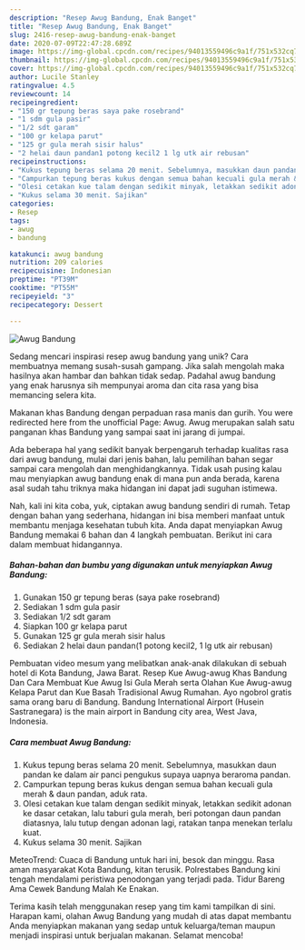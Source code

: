 ```yaml
---
description: "Resep Awug Bandung, Enak Banget"
title: "Resep Awug Bandung, Enak Banget"
slug: 2416-resep-awug-bandung-enak-banget
date: 2020-07-09T22:47:28.689Z
image: https://img-global.cpcdn.com/recipes/94013559496c9a1f/751x532cq70/awug-bandung-foto-resep-utama.jpg
thumbnail: https://img-global.cpcdn.com/recipes/94013559496c9a1f/751x532cq70/awug-bandung-foto-resep-utama.jpg
cover: https://img-global.cpcdn.com/recipes/94013559496c9a1f/751x532cq70/awug-bandung-foto-resep-utama.jpg
author: Lucile Stanley
ratingvalue: 4.5
reviewcount: 14
recipeingredient:
- "150 gr tepung beras saya pake rosebrand"
- "1 sdm gula pasir"
- "1/2 sdt garam"
- "100 gr kelapa parut"
- "125 gr gula merah sisir halus"
- "2 helai daun pandan1 potong kecil2 1 lg utk air rebusan"
recipeinstructions:
- "Kukus tepung beras selama 20 menit. Sebelumnya, masukkan daun pandan ke dalam air panci pengukus supaya uapnya beraroma pandan."
- "Campurkan tepung beras kukus dengan semua bahan kecuali gula merah &amp; daun pandan, aduk rata."
- "Olesi cetakan kue talam dengan sedikit minyak, letakkan sedikit adonan ke dasar cetakan, lalu taburi gula merah, beri potongan daun pandan diatasnya, lalu tutup dengan adonan lagi, ratakan tanpa menekan terlalu kuat."
- "Kukus selama 30 menit. Sajikan"
categories:
- Resep
tags:
- awug
- bandung

katakunci: awug bandung 
nutrition: 209 calories
recipecuisine: Indonesian
preptime: "PT39M"
cooktime: "PT55M"
recipeyield: "3"
recipecategory: Dessert

---
```



![Awug Bandung](https://img-global.cpcdn.com/recipes/94013559496c9a1f/751x532cq70/awug-bandung-foto-resep-utama.jpg)

Sedang mencari inspirasi resep awug bandung yang unik? Cara membuatnya memang susah-susah gampang. Jika salah mengolah maka hasilnya akan hambar dan bahkan tidak sedap. Padahal awug bandung yang enak harusnya sih mempunyai aroma dan cita rasa yang bisa memancing selera kita.

Makanan khas Bandung dengan perpaduan rasa manis dan gurih. You were redirected here from the unofficial Page: Awug. Awug merupakan salah satu panganan khas Bandung yang sampai saat ini jarang di jumpai.

Ada beberapa hal yang sedikit banyak berpengaruh terhadap kualitas rasa dari awug bandung, mulai dari jenis bahan, lalu pemilihan bahan segar sampai cara mengolah dan menghidangkannya. Tidak usah pusing kalau mau menyiapkan awug bandung enak di mana pun anda berada, karena asal sudah tahu triknya maka hidangan ini dapat jadi suguhan istimewa.


Nah, kali ini kita coba, yuk, ciptakan awug bandung sendiri di rumah. Tetap dengan bahan yang sederhana, hidangan ini bisa memberi manfaat untuk membantu menjaga kesehatan tubuh kita. Anda dapat menyiapkan Awug Bandung memakai 6 bahan dan 4 langkah pembuatan. Berikut ini cara dalam membuat hidangannya.

<!--inarticleads1-->

##### Bahan-bahan dan bumbu yang digunakan untuk menyiapkan Awug Bandung:

1. Gunakan 150 gr tepung beras (saya pake rosebrand)
1. Sediakan 1 sdm gula pasir
1. Sediakan 1/2 sdt garam
1. Siapkan 100 gr kelapa parut
1. Gunakan 125 gr gula merah sisir halus
1. Sediakan 2 helai daun pandan(1 potong kecil2, 1 lg utk air rebusan)


Pembuatan video mesum yang melibatkan anak-anak dilakukan di sebuah hotel di Kota Bandung, Jawa Barat. Resep Kue Awug-awug Khas Bandung Dan Cara Membuat Kue Awug Isi Gula Merah serta Olahan Kue Awug-awug Kelapa Parut dan Kue Basah Tradisional Awug Rumahan. Ayo ngobrol gratis sama orang baru di Bandung. Bandung International Airport (Husein Sastranegara) is the main airport in Bandung city area, West Java, Indonesia. 

<!--inarticleads2-->

##### Cara membuat Awug Bandung:

1. Kukus tepung beras selama 20 menit. Sebelumnya, masukkan daun pandan ke dalam air panci pengukus supaya uapnya beraroma pandan.
1. Campurkan tepung beras kukus dengan semua bahan kecuali gula merah &amp; daun pandan, aduk rata.
1. Olesi cetakan kue talam dengan sedikit minyak, letakkan sedikit adonan ke dasar cetakan, lalu taburi gula merah, beri potongan daun pandan diatasnya, lalu tutup dengan adonan lagi, ratakan tanpa menekan terlalu kuat.
1. Kukus selama 30 menit. Sajikan


MeteoTrend: Cuaca di Bandung untuk hari ini, besok dan minggu. Rasa aman masyarakat Kota Bandung, kitan terusik. Polrestabes Bandung kini tengah mendalami peristiwa penodongan yang terjadi pada. Tidur Bareng Ama Cewek Bandung Malah Ke Enakan. 

Terima kasih telah menggunakan resep yang tim kami tampilkan di sini. Harapan kami, olahan Awug Bandung yang mudah di atas dapat membantu Anda menyiapkan makanan yang sedap untuk keluarga/teman maupun menjadi inspirasi untuk berjualan makanan. Selamat mencoba!
